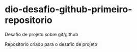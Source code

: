 # dio-desafio-github-primeiro-repositorio
Desafio de projeto sobre git/github

Repositorio criado para o desafio de  projeto
